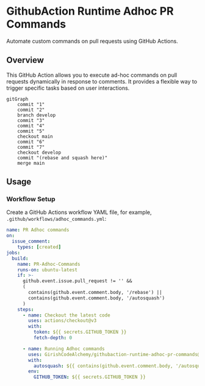 # GithubAction Runtime Adhoc PR Commands

Automate custom commands on pull requests using GitHub Actions.

## Overview

This GitHub Action allows you to execute ad-hoc commands on pull requests dynamically in response to comments. It provides a flexible way to trigger specific tasks based on user interactions.

```mermaid
gitGraph
    commit "1"
    commit "2"
    branch develop
    commit "3"
    commit "4"
    commit "5"
    checkout main
    commit "6"
    commit "7"
    checkout develop
    commit "(rebase and squash here)"
    merge main
```

## Usage

### Workflow Setup

Create a GitHub Actions workflow YAML file, for example, `.github/workflows/adhoc_commands.yml`:

```yaml
name: PR Adhoc commands
on:
  issue_comment:
    types: [created]
jobs:
  build:
    name: PR-Adhoc-Commands
    runs-on: ubuntu-latest
    if: >-
      github.event.issue.pull_request != '' &&
      (
        contains(github.event.comment.body, '/rebase') ||
        contains(github.event.comment.body, '/autosquash')
      )
    steps:
      - name: Checkout the latest code
        uses: actions/checkout@v3
        with:
          token: ${{ secrets.GITHUB_TOKEN }}
          fetch-depth: 0

      - name: Running Adhoc commands
        uses: GirishCodeAlchemy/githubaction-runtime-adhoc-pr-commands@main
        with:
          autosquash: ${{ contains(github.event.comment.body, '/autosquash') || contains(github.event.comment.body, '/rebase-autosquash') }}
        env:
          GITHUB_TOKEN: ${{ secrets.GITHUB_TOKEN }}
```


